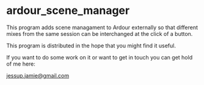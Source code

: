ardour_scene_manager
==================

This program adds scene managament to Ardour externally so
that different mixes from the same session can be interchanged
at the click of a button.

This program is distributed in the hope that you might find it useful.

If you want to do some work on it or want to get in touch you can get hold of me here:

jessup.jamie@gmail.com
